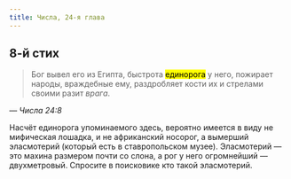 ```yaml
---
title: Числа, 24-я глава
---
```


## 8-й стих

> Бог вывел его из Египта, быстрота <mark>единорога</mark> у него, пожирает народы, враждебные ему,
> раздробляет кости их и стрелами своими разит *врага*.

— <cite>Числа&nbsp;24:8</cite>

Насчёт единорога упоминаемого здесь, вероятно имеется в виду не мифическая лошадка, и не африканский носорог,
а вымерший эласмотерий (который есть в ставропольском музее). Эласмотерий — это махина размером почти со слона,
а рог у него огромнейший — двухметровый. Спросите в поисковике кто такой эласмотерий.
